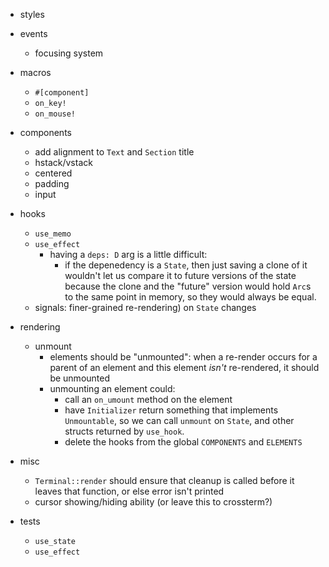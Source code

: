 - styles

- events
  - focusing system

- macros
  - `#[component]`
  - `on_key!`
  - `on_mouse!`

- components
  - add alignment to `Text` and `Section` title
  - hstack/vstack
  - centered
  - padding
  - input

- hooks
  - `use_memo`
  - `use_effect`
    - having a `deps: D` arg is a little difficult:
      - if the depenedency is a `State`, then just saving a clone of it wouldn't let us compare it to future
        versions of the state because the clone and the "future" version would hold `Arc`s to the same point
        in memory, so they would always be equal.
  - signals: finer-grained re-rendering) on `State` changes

- rendering
  - unmount
    - elements should be "unmounted": when a re-render occurs for a parent of an element
      and this element _isn't_ re-rendered, it should be unmounted
    - unmounting an element could:
      - call an `on_umount` method on the element
      - have `Initializer` return something that implements `Unmountable`, so we can call `unmount` on
        `State`, and other structs returned by `use_hook`.
      - delete the hooks from the global `COMPONENTS` and `ELEMENTS`

- misc
  - `Terminal::render` should ensure that cleanup is called before it leaves that function, or else error isn't printed
  - cursor showing/hiding ability (or leave this to crossterm?)

- tests
  - `use_state`
  - `use_effect`
